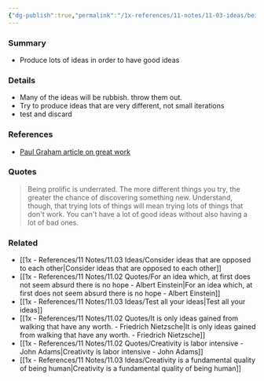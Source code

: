 ```yaml
---
{"dg-publish":true,"permalink":"/1x-references/11-notes/11-03-ideas/being-prolific-is-underrated-for-producing-good-ideas-sync-conflict-20241008-230210-dh-2-qcw-5/","title":"Being prolific is underrated for producing good ideas","created":"2024-10-08T22:22:19.556+03:00","updated":"2024-10-08T23:19:49.413+03:00"}
---
```



### Summary
- Produce lots of ideas in order to have good ideas

### Details
- Many of the ideas will be rubbish. throw them out.
- Try to produce ideas that are very different, not small iterations
- test and discard

### References
- [Paul Graham article on great work](https://www.paulgraham.com/greatwork.html)

### Quotes 
> Being prolific is underrated. The more different things you try, the greater the chance of discovering something new. Understand, though, that trying lots of things will mean trying lots of things that don't work. You can't have a lot of good ideas without also having a lot of bad ones.

### Related
- [[1x - References/11 Notes/11.03 Ideas/Consider ideas that are opposed to each other\|Consider ideas that are opposed to each other]]
- [[1x - References/11 Notes/11.02 Quotes/For an idea which, at first does not seem absurd there is no hope - Albert Einstein\|For an idea which, at first does not seem absurd there is no hope - Albert Einstein]]
- [[1x - References/11 Notes/11.03 Ideas/Test all your ideas\|Test all your ideas]]
- [[1x - References/11 Notes/11.02 Quotes/It is only ideas gained from walking that have any worth. - Friedrich Nietzsche\|It is only ideas gained from walking that have any worth. - Friedrich Nietzsche]]
- [[1x - References/11 Notes/11.02 Quotes/Creativity is labor intensive - John Adams\|Creativity is labor intensive - John Adams]]
- [[1x - References/11 Notes/11.03 Ideas/Creativity is a fundamental quality of being human\|Creativity is a fundamental quality of being human]]